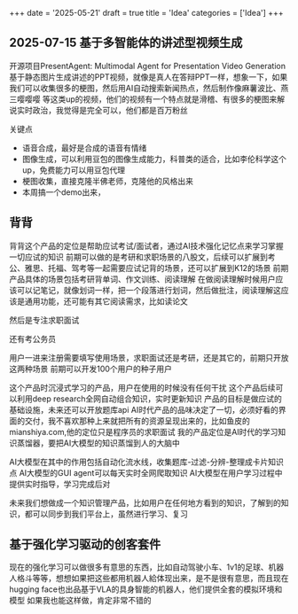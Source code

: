 +++ 
date = '2025-05-21' 
draft = true 
title = 'Idea' 
categories = ['Idea'] 
+++

## 2025-07-15 基于多智能体的讲述型视频生成

开源项目PresentAgent: Multimodal Agent for Presentation Video Generation 基于静态图片生成讲述的PPT视频，就像是真人在答辩PPT一样，想象一下，如果我们可以收集很多的梗图，然后用AI自动搜索新闻热点，然后制作像麻薯波比、燕三嘤嘤嘤
等这类up的视频，他们的视频有一个特点就是滑稽、有很多的梗图来解说实时政治，我觉得是完全可以，他们都是百万粉丝

关键点

- 语音合成，最好是合成的语音有情绪
- 图像生成，可以利用豆包的图像生成能力，科普类的适合，比如李伦科学这个up，免费能力可以用豆包代理
- 梗图收集，直接克隆半佛老师，克隆他的风格出来
- 本周搞一个demo出来，

## 背背

背背这个产品的定位是帮助应试考试/面试者，通过AI技术强化记忆点来学习掌握一切应试的知识
前期可以做的是考研和求职场景的八股文，后续可以扩展到考公、雅思、托福、驾考等一起需要应试记背的场景，还可以扩展到K12的场景
前期产品具体的场景包括考研背单词、作文训练、阅读理解
在做阅读理解时候用户应该可以记笔记，就像划词一样，把一个段落进行划词，然后做批注，阅读理解这应该是通用功能，还可能有其它阅读需求，比如读论文

然后是专注求职面试

还有考公务员


用户一进来注册需要填写使用场景，求职面试还是考研，还是其它的，前期只开放这两种场景
前期可以开发100个用户的种子用户


这个产品时沉浸式学习的产品，用户在使用的时候没有任何干扰
这个产品后续可以利用deep research全网自动组合知识，实时更新知识
产品的目标是做应试的基础设施，未来还可以开放题库api
AI时代产品的品味决定了一切，必须好看的界面的交付，我不喜欢那种上来就把所有的资源呈现出来的，比如鱼皮的mianshiya.com,他的定位只是程序员的求职面试
我的产品定位是AI时代的学习知识蒸馏器，要把AI大模型的知识蒸馏到人的大脑中

AI大模型在其中的作用包括自动化流水线，收集题库-过滤-分辨-整理成卡片知识点
AI大模型的GUI agent可以每天实时全网爬取知识
AI大模型在用户学习过程中提供实时指导，学习完成后对

未来我们想做成一个知识管理产品，比如用户在任何地方看到的知识，了解到的知识，都可以同步到我们平台上，虽然进行学习、复习

## 基于强化学习驱动的创客套件

现在的强化学习可以做很多有意思的东西，比如自动驾驶小车、1v1的足球、机器人格斗等等，想想如果把这些都用机器人給体现出来，是不是很有意思，而且现在hugging face也出品基于VLA的具身智能的机器人，他们提供全套的模拟环境和模型
如果我也能这样做，肯定非常不错的


